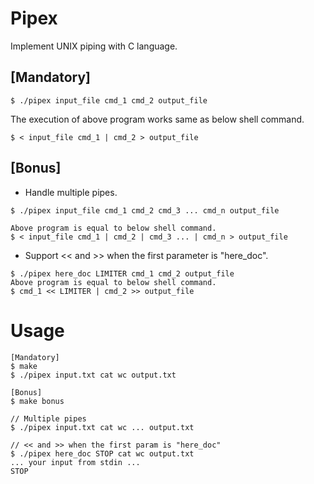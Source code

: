 # Pipex

Implement UNIX piping with C language.

## [Mandatory]
```
$ ./pipex input_file cmd_1 cmd_2 output_file
```
The execution of above program works same as below shell command.
```
$ < input_file cmd_1 | cmd_2 > output_file
```

## [Bonus]
- Handle multiple pipes.
```
$ ./pipex input_file cmd_1 cmd_2 cmd_3 ... cmd_n output_file

Above program is equal to below shell command.
$ < input_file cmd_1 | cmd_2 | cmd_3 ... | cmd_n > output_file
```
- Support << and >> when the first parameter is "here_doc".
```
$ ./pipex here_doc LIMITER cmd_1 cmd_2 output_file
Above program is equal to below shell command.
$ cmd_1 << LIMITER | cmd_2 >> output_file
```

# Usage
```
[Mandatory]
$ make
$ ./pipex input.txt cat wc output.txt

[Bonus]
$ make bonus

// Multiple pipes
$ ./pipex input.txt cat wc ... output.txt

// << and >> when the first param is "here_doc"
$ ./pipex here_doc STOP cat wc output.txt
... your input from stdin ...
STOP
```
